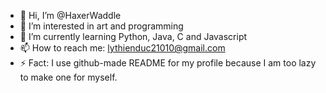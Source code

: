 - 👋 Hi, I’m @HaxerWaddle
- 👀 I’m interested in art and programming
- 🌱 I’m currently learning Python, Java, C and Javascript
- 📫 How to reach me: lythienduc21010@gmail.com
- ⚡ Fact: I use github-made README for my profile because I am too lazy to make one for myself.
